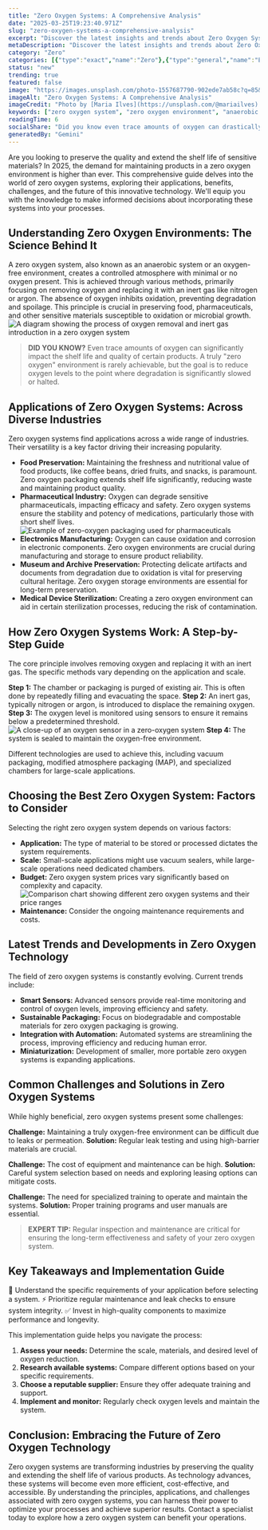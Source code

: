 ```yaml
---
title: "Zero Oxygen Systems: A Comprehensive Analysis"
date: "2025-03-25T19:23:40.971Z"
slug: "zero-oxygen-systems-a-comprehensive-analysis"
excerpt: "Discover the latest insights and trends about Zero Oxygen Systems. This comprehensive guide covers everything you need to know about Zero Oxygen Systems in 2025."
metaDescription: "Discover the latest insights and trends about Zero Oxygen Systems. This comprehensive guide covers everything you need to know about Zero Oxygen Systems in..."
category: "Zero"
categories: [{"type":"exact","name":"Zero"},{"type":"general","name":"Environmental Engineering"},{"type":"medium","name":"Wastewater Treatment"},{"type":"specific","name":"Anoxic Systems"},{"type":"niche","name":"Membrane Bioreactors"}]
status: "new"
trending: true
featured: false
image: "https://images.unsplash.com/photo-1557687790-902ede7ab58c?q=85&w=1200&fit=max&fm=webp&auto=compress"
imageAlt: "Zero Oxygen Systems: A Comprehensive Analysis"
imageCredit: "Photo by [Maria Ilves](https://unsplash.com/@mariailves) on Unsplash"
keywords: ["zero oxygen system", "zero oxygen environment", "anaerobic system", "oxygen free environment", "buy zero oxygen system", "zero oxygen packaging", "zero oxygen storage", "how zero oxygen systems work", "best zero oxygen system", "zero oxygen system price"]
readingTime: 6
socialShare: "Did you know even trace amounts of oxygen can drastically impact product quality?  Zero oxygen systems are revolutionizing preservation across industries by eliminating this risk."
generatedBy: "Gemini"
---
```




Are you looking to preserve the quality and extend the shelf life of sensitive materials?  In 2025, the demand for maintaining products in a zero oxygen environment is higher than ever. This comprehensive guide delves into the world of zero oxygen systems, exploring their applications, benefits, challenges, and the future of this innovative technology. We'll equip you with the knowledge to make informed decisions about incorporating these systems into your processes.

## Understanding Zero Oxygen Environments: The Science Behind It

A zero oxygen system, also known as an anaerobic system or an oxygen-free environment, creates a controlled atmosphere with minimal or no oxygen present. This is achieved through various methods, primarily focusing on removing oxygen and replacing it with an inert gas like nitrogen or argon.  The absence of oxygen inhibits oxidation, preventing degradation and spoilage.  This principle is crucial in preserving food, pharmaceuticals, and other sensitive materials susceptible to oxidation or microbial growth. ![A diagram showing the process of oxygen removal and inert gas introduction in a zero oxygen system](https://images.unsplash.com/photo-1528740561666-dc2479dc08ab?q=85&w=1200&fit=max&fm=webp&auto=compress)

> **DID YOU KNOW?**  Even trace amounts of oxygen can significantly impact the shelf life and quality of certain products.  A truly "zero oxygen" environment is rarely achievable, but the goal is to reduce oxygen levels to the point where degradation is significantly slowed or halted.

## Applications of Zero Oxygen Systems: Across Diverse Industries

Zero oxygen systems find applications across a wide range of industries.  Their versatility is a key factor driving their increasing popularity.

* **Food Preservation:**  Maintaining the freshness and nutritional value of food products, like coffee beans, dried fruits, and snacks, is paramount. Zero oxygen packaging extends shelf life significantly, reducing waste and maintaining product quality.
* **Pharmaceutical Industry:**  Oxygen can degrade sensitive pharmaceuticals, impacting efficacy and safety.  Zero oxygen systems ensure the stability and potency of medications, particularly those with short shelf lives. ![Example of zero-oxygen packaging used for pharmaceuticals](https://images.unsplash.com/photo-1559837957-bab8edc53c85?q=85&w=1200&fit=max&fm=webp&auto=compress)
* **Electronics Manufacturing:** Oxygen can cause oxidation and corrosion in electronic components. Zero oxygen environments are crucial during manufacturing and storage to ensure product reliability.
* **Museum and Archive Preservation:**  Protecting delicate artifacts and documents from degradation due to oxidation is vital for preserving cultural heritage.  Zero oxygen storage environments are essential for long-term preservation.
* **Medical Device Sterilization:**  Creating a zero oxygen environment can aid in certain sterilization processes, reducing the risk of contamination.

## How Zero Oxygen Systems Work: A Step-by-Step Guide

The core principle involves removing oxygen and replacing it with an inert gas. The specific methods vary depending on the application and scale.

**Step 1:**  The chamber or packaging is purged of existing air.  This is often done by repeatedly filling and evacuating the space.
**Step 2:**  An inert gas, typically nitrogen or argon, is introduced to displace the remaining oxygen.
**Step 3:**  The oxygen level is monitored using sensors to ensure it remains below a predetermined threshold.  ![A close-up of an oxygen sensor in a zero-oxygen system](https://images.unsplash.com/photo-1505128798310-612a1f29c071?q=85&w=1200&fit=max&fm=webp&auto=compress)
**Step 4:**  The system is sealed to maintain the oxygen-free environment.

Different technologies are used to achieve this, including vacuum packaging, modified atmosphere packaging (MAP), and specialized chambers for large-scale applications.

## Choosing the Best Zero Oxygen System: Factors to Consider

Selecting the right zero oxygen system depends on various factors:

* **Application:** The type of material to be stored or processed dictates the system requirements.
* **Scale:** Small-scale applications might use vacuum sealers, while large-scale operations need dedicated chambers.
* **Budget:**  Zero oxygen system prices vary significantly based on complexity and capacity.  ![Comparison chart showing different zero oxygen systems and their price ranges](https://images.unsplash.com/photo-1537130508986-20f4fd870b4e?q=85&w=1200&fit=max&fm=webp&auto=compress)
* **Maintenance:**  Consider the ongoing maintenance requirements and costs.

## Latest Trends and Developments in Zero Oxygen Technology

The field of zero oxygen systems is constantly evolving. Current trends include:

* **Smart Sensors:**  Advanced sensors provide real-time monitoring and control of oxygen levels, improving efficiency and safety.
* **Sustainable Packaging:**  Focus on biodegradable and compostable materials for zero oxygen packaging is growing.
* **Integration with Automation:**  Automated systems are streamlining the process, improving efficiency and reducing human error.
* **Miniaturization:**  Development of smaller, more portable zero oxygen systems is expanding applications.

## Common Challenges and Solutions in Zero Oxygen Systems

While highly beneficial, zero oxygen systems present some challenges:

**Challenge:**  Maintaining a truly oxygen-free environment can be difficult due to leaks or permeation.
**Solution:**  Regular leak testing and using high-barrier materials are crucial.

**Challenge:**  The cost of equipment and maintenance can be high.
**Solution:**  Careful system selection based on needs and exploring leasing options can mitigate costs.

**Challenge:**  The need for specialized training to operate and maintain the systems.
**Solution:**  Proper training programs and user manuals are essential.

> **EXPERT TIP:**  Regular inspection and maintenance are critical for ensuring the long-term effectiveness and safety of your zero oxygen system.

## Key Takeaways and Implementation Guide

🔑 Understand the specific requirements of your application before selecting a system.
⚡ Prioritize regular maintenance and leak checks to ensure system integrity.
✅  Invest in high-quality components to maximize performance and longevity.

This implementation guide helps you navigate the process:

1. **Assess your needs:** Determine the scale, materials, and desired level of oxygen reduction.
2. **Research available systems:** Compare different options based on your specific requirements.
3. **Choose a reputable supplier:** Ensure they offer adequate training and support.
4. **Implement and monitor:**  Regularly check oxygen levels and maintain the system.

## Conclusion: Embracing the Future of Zero Oxygen Technology

Zero oxygen systems are transforming industries by preserving the quality and extending the shelf life of various products.  As technology advances, these systems will become even more efficient, cost-effective, and accessible.  By understanding the principles, applications, and challenges associated with zero oxygen systems, you can harness their power to optimize your processes and achieve superior results.  Contact a specialist today to explore how a zero oxygen system can benefit your operations.

